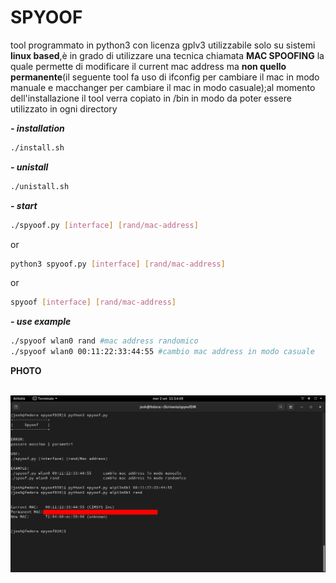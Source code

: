 # SPYOOF

tool programmato in python3 con licenza gplv3 utilizzabile solo su sistemi **linux based**,è in grado di utilizzare una tecnica chiamata **MAC SPOOFING** la quale permette di modificare il current mac address ma **non quello permanente**(il seguente tool fa uso di ifconfig per cambiare il mac in modo manuale e macchanger per cambiare il mac in modo casuale);al momento dell'installazione il tool verra copiato in /bin in modo da poter essere utilizzato in ogni directory

***- installation***

```bash
./install.sh
```

***- unistall***

```bash
./unistall.sh
```

***- start***

```bash
./spyoof.py [interface] [rand/mac-address]
```

or

```bash
python3 spyoof.py [interface] [rand/mac-address] 
```

or

```bash
spyoof [interface] [rand/mac-address]
```

***- use example***

```bash
./spyoof wlan0 rand #mac address randomico 
./spyoof wlan0 00:11:22:33:44:55 #cambio mac address in modo casuale
```

**PHOTO**

<div>
    <img src="photo/image.png"
</div>